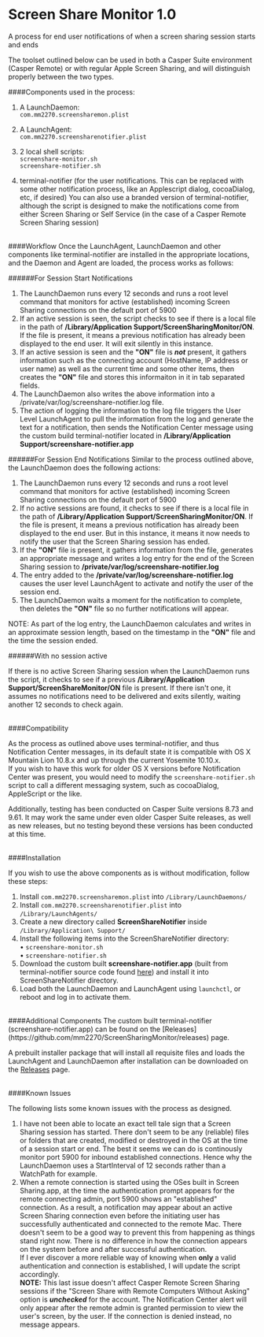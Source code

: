 Screen Share Monitor 1.0
====================

A process for end user notifications of when a screen sharing session starts and ends

The toolset outlined below can be used in both a Casper Suite environment (Casper Remote) or with regular Apple Screen Sharing, and will distinguish properly between the two types.

####Components used in the process:  
1. A LaunchDaemon:  
      `com.mm2270.screensharemon.plist`  

2. A LaunchAgent:  
      `com.mm2270.screensharenotifier.plist`  

2. 2 local shell scripts:  
      `screenshare-monitor.sh`  
      `screenshare-notifier.sh`  

3. terminal-notifier (for the user notifications. This can be replaced with some other notification process, like an Applescript dialog, cocoaDialog, etc, if desired) You can also use a branded version of terminal-notifier, although the script is designed to make the notifications come from either Screen Sharing or Self Service (in the case of a Casper Remote Screen Sharing session)  

<br>
####Workflow
Once the LaunchAgent, LaunchDaemon and other components like terminal-notifier are installed in the appropriate locations, and the Daemon and Agent are loaded, the process works as follows:  

######For Session Start Notifications
1. The LaunchDaemon runs every 12 seconds and runs a root level command that monitors for active (established) incoming Screen Sharing connections on the default port of 5900
2. If an active session is seen, the script checks to see if there is a local file in the path of **/Library/Application Support/ScreenSharingMonitor/ON**. If the file is present, it means a previous notification has already been displayed to the end user. It will exit silently in this instance.
3. If an active session is seen and the **"ON"** file is ***not*** present, it gathers information such as the connecting account (HostName, IP address or user name) as well as the current time and some other items, then creates the **"ON"** file and stores this informaiton in it in tab separated fields.
4. The LaunchDaemon also writes the above information into a /private/var/log/screenshare-notifier.log file.
5. The action of logging the information to the log file triggers the User Level LaunchAgent to pull the information from the log and generate the text for a notification, then sends the Notification Center message using the custom build terminal-notifier located in **/Library/Application Support/screenshare-notifier.app**  

######For Session End Notifications
Similar to the process outlined above, the LaunchDaemon does the following actions:

1. The LaunchDaemon runs every 12 seconds and runs a root level command that monitors for active (established) incoming Screen Sharing connections on the default port of 5900
2. If no active sessions are found, it checks to see if there is a local file in the path of **/Library/Application Support/ScreenSharingMonitor/ON**. If the file is present, it means a previous notification has already been displayed to the end user. But in this instance, it means it now needs to notify the user that the Screen Sharing session has ended.
3. If the **"ON"** file is present, it gathers information from the file, generates an appropriate message and writes a log entry for the end of the Screen Sharing session to **/private/var/log/screenshare-notifier.log**
4. The entry added to the **/private/var/log/screenshare-notifier.log** causes the user level LaunchAgent to activate and notify the user of the session end.
5. The LaunchDaemon waits a moment for the notification to complete, then deletes the **"ON"** file so no further notifications will appear.

NOTE: As part of the log entry, the LaunchDaemon calculates and writes in an approximate session length, based on the timestamp in the **"ON"** file and the time the session ended.  
  
######With no session active

If there is no active Screen Sharing session when the LaunchDaemon runs the script, it checks to see if a previous **/Library/Application Support/ScreenShareMonitor/ON** file is present. If there isn't one, it assumes no notifications need to be delivered and exits silently, waiting another 12 seconds to check again.  
  
<br>
####Compatibility

As the process as outlined above uses terminal-notifier, and thus Notification Center messages, in its default state it is compatible with OS X Mountain Lion 10.8.x and up through the current Yosemite 10.10.x.  
If you wish to have this work for older OS X versions before Notification Center was present, you would need to modify the ```screenshare-notifier.sh``` script to call a different messaging system, such as cocoaDialog, AppleScript or the like.  

Additionally, testing has been conducted on Casper Suite versions 8.73 and 9.61. It may work the same under even older Casper Suite releases, as well as new releases, but no testing beyond these versions has been conducted at this time.  
  
<br>
####Installation

If you wish to use the above components as is without modification, follow these steps:

1. Install ```com.mm2270.screensharemon.plist``` into ```/Library/LaunchDaemons/```
2. Install ```com.mm2270.screensharenotifier.plist``` into ```/Library/LaunchAgents/```
3. Create a new directory called **ScreenShareNotifier** inside ```/Library/Application\ Support/```
4. Install the following items into the ScreenShareNotifier directory:  
      • ```screenshare-monitor.sh```  
      • ```screenshare-notifier.sh```  
5. Download the custom built **screenshare-notifier.app** (built from terminal-notifier source code found [here](https://github.com/alloy/terminal-notifier)) and install it into ScreenShareNotifier directory.
6. Load both the LaunchDaemon and LaunchAgent using ```launchctl```, or reboot and log in to activate them.  

<br>
####Additional Components
The custom built terminal-notifier (screenshare-notifier.app) can be found on the [Releases](https://github.com/mm2270/ScreenSharingMonitor/releases) page.

A prebuilt installer package that will install all requisite files and loads the LaunchAgent and LaunchDaemon after installation can be downloaded on the [Releases](https://github.com/mm2270/ScreenSharingMonitor/releases) page.  
  
<br>
####Known Issues

The following lists some known issues with the process as designed.  

1. I have not been able to locate an exact tell tale sign that a Screen Sharing session has started. There don't seem to be any (reliable) files or folders that are created, modified or destroyed in the OS at the time of a session start or end. The best it seems we can do is continously monitor port 5900 for inbound established connections. Hence why the LaunchDaemon uses a StartInterval of 12 seconds rather than a WatchPath for example.
2. When a remote connection is started using the OSes built in Screen Sharing.app, at the time the authentication prompt appears for the remote connecting admin, port 5900 shows an "established" connection. As a result, a notification may appear about an active Screen Sharing connection even before the initiating user has successfully authenticated and connected to the remote Mac. There doesn't seem to be a good way to prevent this from happening as things stand right now. There is no difference in how the connection appears on the system before and after successful authentication.  
If I ever discover a more reliable way of knowing when **only** a valid authentication and connection is established, I will update the script accordingly.  
**NOTE:** This last issue doesn't affect Casper Remote Screen Sharing sessions if the "Screen Share with Remote Computers Without Asking" option is ***unchecked*** for the account. The Notification Center alert will only appear after the remote admin is granted permission to view the user's screen, by the user. If the connection is denied instead, no message appears.

